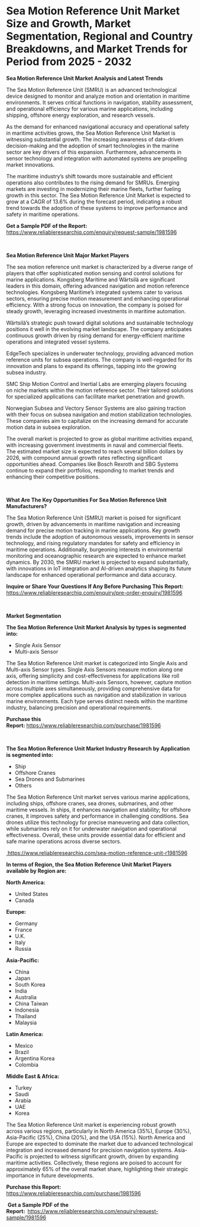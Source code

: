 <p><h1>Sea Motion Reference Unit Market Size and Growth, Market Segmentation, Regional and Country Breakdowns, and Market Trends for Period from 2025 -  2032</h1></p><p><strong>Sea Motion Reference Unit Market Analysis and Latest Trends</strong></p>
<p><p>The Sea Motion Reference Unit (SMRU) is an advanced technological device designed to monitor and analyze motion and orientation in maritime environments. It serves critical functions in navigation, stability assessment, and operational efficiency for various marine applications, including shipping, offshore energy exploration, and research vessels.</p><p>As the demand for enhanced navigational accuracy and operational safety in maritime activities grows, the Sea Motion Reference Unit Market is witnessing substantial growth. The increasing awareness of data-driven decision-making and the adoption of smart technologies in the marine sector are key drivers of this expansion. Furthermore, advancements in sensor technology and integration with automated systems are propelling market innovations.</p><p>The maritime industry’s shift towards more sustainable and efficient operations also contributes to the rising demand for SMRUs. Emerging markets are investing in modernizing their marine fleets, further fueling growth in this sector. The Sea Motion Reference Unit Market is expected to grow at a CAGR of 13.6% during the forecast period, indicating a robust trend towards the adoption of these systems to improve performance and safety in maritime operations.</p></p>
<p><strong>Get a Sample PDF of the Report:&nbsp;</strong> <a href="https://www.reliableresearchiq.com/enquiry/request-sample/1981596?utm_campaign=3453&utm_medium=2&utm_source=Github&utm_content=ia&utm_term=12042025&utm_id=sea-motion-reference-unit">https://www.reliableresearchiq.com/enquiry/request-sample/1981596</a></p>
<p>&nbsp;</p>
<p><strong>Sea Motion Reference Unit Major Market Players</strong></p>
<p><p>The sea motion reference unit market is characterized by a diverse range of players that offer sophisticated motion sensing and control solutions for marine applications. Kongsberg Maritime and Wärtsilä are significant leaders in this domain, offering advanced navigation and motion reference technologies. Kongsberg Maritime’s integrated systems cater to various sectors, ensuring precise motion measurement and enhancing operational efficiency. With a strong focus on innovation, the company is poised for steady growth, leveraging increased investments in maritime automation.</p><p>Wärtsilä’s strategic push toward digital solutions and sustainable technology positions it well in the evolving market landscape. The company anticipates continuous growth driven by rising demand for energy-efficient maritime operations and integrated vessel systems.</p><p>EdgeTech specializes in underwater technology, providing advanced motion reference units for subsea operations. The company is well-regarded for its innovation and plans to expand its offerings, tapping into the growing subsea industry.</p><p>SMC Ship Motion Control and Inertial Labs are emerging players focusing on niche markets within the motion reference sector. Their tailored solutions for specialized applications can facilitate market penetration and growth.</p><p>Norwegian Subsea and Vectory Sensor Systems are also gaining traction with their focus on subsea navigation and motion stabilization technologies. These companies aim to capitalize on the increasing demand for accurate motion data in subsea exploration.</p><p>The overall market is projected to grow as global maritime activities expand, with increasing government investments in naval and commercial fleets. The estimated market size is expected to reach several billion dollars by 2026, with compound annual growth rates reflecting significant opportunities ahead. Companies like Bosch Rexroth and SBG Systems continue to expand their portfolios, responding to market trends and enhancing their competitive positions.</p></p>
<p>&nbsp;</p>
<p><strong>What Are The Key Opportunities For Sea Motion Reference Unit Manufacturers?</strong></p>
<p><p>The Sea Motion Reference Unit (SMRU) market is poised for significant growth, driven by advancements in maritime navigation and increasing demand for precise motion tracking in marine applications. Key growth trends include the adoption of autonomous vessels, improvements in sensor technology, and rising regulatory mandates for safety and efficiency in maritime operations. Additionally, burgeoning interests in environmental monitoring and oceanographic research are expected to enhance market dynamics. By 2030, the SMRU market is projected to expand substantially, with innovations in IoT integration and AI-driven analytics shaping its future landscape for enhanced operational performance and data accuracy.</p></p>
<p><strong>Inquire or Share Your Questions If Any Before Purchasing This Report:</strong> <a href="https://www.reliableresearchiq.com/enquiry/pre-order-enquiry/1981596?utm_campaign=3453&utm_medium=2&utm_source=Github&utm_content=ia&utm_term=12042025&utm_id=sea-motion-reference-unit">https://www.reliableresearchiq.com/enquiry/pre-order-enquiry/1981596</a></p>
<p>&nbsp;</p>
<p><strong>Market Segmentation</strong></p>
<p><strong>The Sea Motion Reference Unit Market Analysis by types is segmented into:</strong></p>
<p><ul><li>Single Axis Sensor</li><li>Multi-axis Sensor</li></ul></p>
<p><p>The Sea Motion Reference Unit market is categorized into Single Axis and Multi-axis Sensor types. Single Axis Sensors measure motion along one axis, offering simplicity and cost-effectiveness for applications like roll detection in maritime settings. Multi-axis Sensors, however, capture motion across multiple axes simultaneously, providing comprehensive data for more complex applications such as navigation and stabilization in various marine environments. Each type serves distinct needs within the maritime industry, balancing precision and operational requirements.</p></p>
<p><strong>Purchase this Report:&nbsp;</strong><a href="https://www.reliableresearchiq.com/purchase/1981596?utm_campaign=3453&utm_medium=2&utm_source=Github&utm_content=ia&utm_term=12042025&utm_id=sea-motion-reference-unit">https://www.reliableresearchiq.com/purchase/1981596</a></p>
<p>&nbsp;</p>
<p><strong>The Sea Motion Reference Unit Market Industry Research by Application is segmented into:</strong></p>
<p><ul><li>Ship</li><li>Offshore Cranes</li><li>Sea Drones and Submarines</li><li>Others</li></ul></p>
<p><p>The Sea Motion Reference Unit market serves various marine applications, including ships, offshore cranes, sea drones, submarines, and other maritime vessels. In ships, it enhances navigation and stability; for offshore cranes, it improves safety and performance in challenging conditions. Sea drones utilize this technology for precise maneuvering and data collection, while submarines rely on it for underwater navigation and operational effectiveness. Overall, these units provide essential data for efficient and safe marine operations across diverse sectors.</p></p>
<p><a href="https://www.reliableresearchiq.com/sea-motion-reference-unit-r1981596?utm_campaign=3453&utm_medium=2&utm_source=Github&utm_content=ia&utm_term=12042025&utm_id=sea-motion-reference-unit">&nbsp;https://www.reliableresearchiq.com/sea-motion-reference-unit-r1981596</a></p>
<p><strong>In terms of Region, the Sea Motion Reference Unit Market Players available by Region are:</strong></p>
<p>
    <p> <strong> North America: </strong>
        <ul>
            <li>United States</li>
            <li>Canada</li>
        </ul>
        </p> 
    <p> <strong> Europe: </strong>
        <ul>
            <li>Germany</li>
            <li>France</li>
            <li>U.K.</li>
            <li>Italy</li>
            <li>Russia</li>
        </ul>
        </p> 
    <p> <strong> Asia-Pacific: </strong>
        <ul>
            <li>China</li>
            <li>Japan</li>
            <li>South Korea</li>
            <li>India</li>
            <li>Australia</li>
            <li>China Taiwan</li>
            <li>Indonesia</li>
            <li>Thailand</li>
            <li>Malaysia</li>
        </ul>
        </p> 
    <p> <strong> Latin America: </strong>
        <ul>
            <li>Mexico</li>
            <li>Brazil</li>
            <li>Argentina Korea</li>
            <li>Colombia</li>
        </ul>
        </p> 
    <p> <strong> Middle East & Africa: </strong>
        <ul>
            <li>Turkey</li>
            <li>Saudi</li>
            <li>Arabia</li>
            <li>UAE</li>
            <li>Korea</li>
        </ul>
    </p>
    </p>
<p><p>The Sea Motion Reference Unit market is experiencing robust growth across various regions, particularly in North America (35%), Europe (30%), Asia-Pacific (25%), China (20%), and the USA (15%). North America and Europe are expected to dominate the market due to advanced technological integration and increased demand for precision navigation systems. Asia-Pacific is projected to witness significant growth, driven by expanding maritime activities. Collectively, these regions are poised to account for approximately 65% of the overall market share, highlighting their strategic importance in future developments.</p></p>
<p><strong>Purchase this Report: </strong><a href="https://www.reliableresearchiq.com/purchase/1981596?utm_campaign=3453&utm_medium=2&utm_source=Github&utm_content=ia&utm_term=12042025&utm_id=sea-motion-reference-unit">https://www.reliableresearchiq.com/purchase/1981596</a></p>
<p>&nbsp;<strong>Get a Sample PDF of the Report:&nbsp;&nbsp;</strong><a href="https://www.reliableresearchiq.com/enquiry/request-sample/1981596?utm_campaign=3453&utm_medium=2&utm_source=Github&utm_content=ia&utm_term=12042025&utm_id=sea-motion-reference-unit">https://www.reliableresearchiq.com/enquiry/request-sample/1981596</a></p>
<p><strong></strong></p>
<p><p></p><p></p><p></p></p>
